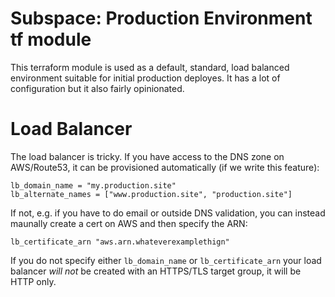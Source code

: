 # Subspace: Production Environment tf module

This terraform module is used as a default, standard, load balanced environment suitable for initial production deployes.  It has a lot of configuration but it also fairly opinionated.


# Load Balancer
The load balancer is tricky.  If you have access to the DNS zone on AWS/Route53, it can be provisioned automatically (if we write this feature):

    lb_domain_name = "my.production.site"
    lb_alternate_names = ["www.production.site", "production.site"]

If not, e.g. if you have to do email or outside DNS validation, you can instead maunally create a cert on AWS and then specify the ARN:

    lb_certificate_arn "aws.arn.whateverexamplethign"

If you do not specify either `lb_domain_name` or `lb_certificate_arn` your load balancer *will not* be created with an HTTPS/TLS target group, it will be HTTP only.
